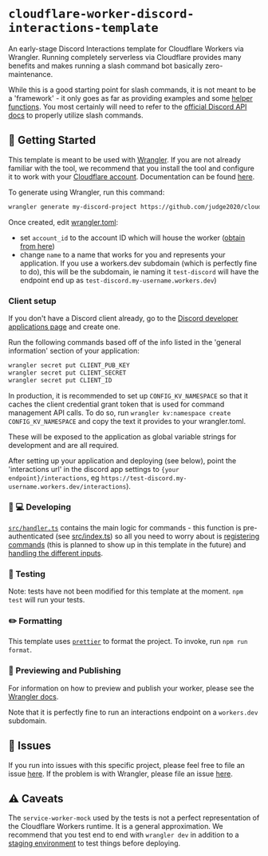# `cloudflare-worker-discord-interactions-template`

An early-stage Discord Interactions template for Cloudflare Workers via Wrangler. Running completely serverless via Cloudflare provides many benefits and makes running a slash command bot basically zero-maintenance.

While this is a good starting point for slash commands, it is not meant to be a 'framework' - it only goes as far as providing examples and some [helper functions](./src/helpers.ts). You most certainly will need to refer to the [official Discord API docs](https://discord.com/developers/docs/interactions/slash-commands) to properly utilize slash commands.

## 🔋 Getting Started

This template is meant to be used with [Wrangler](https://github.com/cloudflare/wrangler). If you are not already familiar with the tool, we recommend that you install the tool and configure it to work with your [Cloudflare account](https://dash.cloudflare.com). Documentation can be found [here](https://developers.cloudflare.com/workers/tooling/wrangler/).

To generate using Wrangler, run this command:

```bash
wrangler generate my-discord-project https://github.com/judge2020/cloudflare-worker-discord-interactions-template
```

Once created, edit [wrangler.toml](./wrangler.toml):

- set `account_id` to the account ID which will house the worker ([obtain from here](https://dash.cloudflare.com/?to=/:account/workers))
- change `name` to a name that works for you and represents your application. If you use a workers.dev subdomain (which is perfectly fine to do), this will be the subdomain, ie naming it `test-discord` will have the endpoint end up as `test-discord.my-username.workers.dev`)

### Client setup

If you don't have a Discord client already, go to the [Discord developer applications page](https://discord.com/developers/applications) and create one.

Run the following commands based off of the info listed in the 'general information' section of your application:

```bash
wrangler secret put CLIENT_PUB_KEY
wrangler secret put CLIENT_SECRET
wrangler secret put CLIENT_ID
```

In production, it is recommended to set up `CONFIG_KV_NAMESPACE` so that it caches the client credential grant token that is used for command management API calls. To do so, run `wrangler kv:namespace create CONFIG_KV_NAMESPACE` and copy the text it provides to your wrangler.toml. 

These will be exposed to the application as global variable strings for development and are all required.

After setting up your application and deploying (see below), point the 'interactions url' in the discord app settings to `{your endpoint}/interactions`, eg `https://test-discord.my-username.workers.dev/interactions`).

### 👩 💻 Developing

[`src/handler.ts`](./src/handler.ts) contains the main logic for commands - this function is pre-authenticated (see [src/index.ts](./src/index.ts)) so all you need to worry about is [registering commands](https://discord.com/developers/docs/interactions/slash-commands#registering-a-command) (this is planned to show up in this template in the future) and [handling the different inputs](https://discord.com/developers/docs/interactions/slash-commands#receiving-an-interaction).

### 🧪 Testing

Note: tests have not been modified for this template at the moment. `npm test` will run your tests.

### ✏️ Formatting

This template uses [`prettier`](https://prettier.io/) to format the project. To invoke, run `npm run format`.

### 👀 Previewing and Publishing

For information on how to preview and publish your worker, please see the [Wrangler docs](https://developers.cloudflare.com/workers/tooling/wrangler/commands/#publish).

Note that it is perfectly fine to run an interactions endpoint on a `workers.dev` subdomain.

## 🤢 Issues

If you run into issues with this specific project, please feel free to file an issue [here](https://github.com/judge2020/cloudflare-worker-discord-interactions-template/issues). If the problem is with Wrangler, please file an issue [here](https://github.com/cloudflare/wrangler/issues).

## ⚠️ Caveats

The `service-worker-mock` used by the tests is not a perfect representation of the Cloudflare Workers runtime. It is a general approximation. We recommend that you test end to end with `wrangler dev` in addition to a [staging environment](https://developers.cloudflare.com/workers/tooling/wrangler/configuration/environments/) to test things before deploying.
